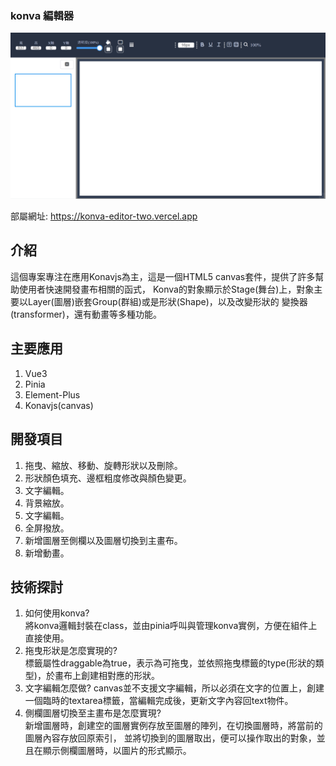### konva 編輯器

![首頁](https://github.com/FelixMitsui/konva-editor/blob/main/public/images/konva動畫.gif?raw=true)

部屬網址: https://konva-editor-two.vercel.app

## 介紹

這個專案專注在應用Konavjs為主，這是一個HTML5 canvas套件，提供了許多幫助使用者快速開發畫布相關的函式，
Konva的對象顯示於Stage(舞台)上，對象主要以Layer(圖層)嵌套Group(群組)或是形狀(Shape)，以及改變形狀的
變換器(transformer)，還有動畫等多種功能。

## 主要應用

1. Vue3
2. Pinia
3. Element-Plus
4. Konavjs(canvas)


## 開發項目

1. 拖曳、縮放、移動、旋轉形狀以及刪除。
2. 形狀顏色填充、邊框粗度修改與顏色變更。
3. 文字編輯。
4. 背景縮放。
5. 文字編輯。
6. 全屏撥放。
7. 新增圖層至側欄以及圖層切換到主畫布。
8. 新增動畫。
  
## 技術探討

1. 如何使用konva?  
  將konva邏輯封裝在class，並由pinia呼叫與管理konva實例，方便在組件上直接使用。
1. 拖曳形狀是怎麼實現的?  
  標籤屬性draggable為true，表示為可拖曳，並依照拖曳標籤的type(形狀的類型)，於畫布上創建相對應的形狀。
1. 文字編輯怎麼做?
  canvas並不支援文字編輯，所以必須在文字的位置上，創建一個臨時的textarea標籤，當編輯完成後，更新文字內容回text物件。
1. 側欄圖層切換至主畫布是怎麼實現?  
  新增圖層時，創建空的圖層實例存放至圖層的陣列，在切換圖層時，將當前的圖層內容存放回原索引，
  並將切換到的圖層取出，便可以操作取出的對象，並且在顯示側欄圖層時，以圖片的形式顯示。